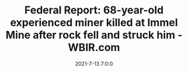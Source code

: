 ---
"title": "Federal Report: 68-year-old experienced miner killed at Immel Mine after rock fell and struck him - WBIR.com"
"date": "2021-7-13 7:0:0"
"feed_name": "GOOGLENEWSMINING"
"feed_website": "https://news.google.com/search?q=mining%2Bincident&hl=en-US&gl=US&ceid=US:en"
"feed_rss": "https://news.google.com/rss/search?q=mining%2Bincident&hl=en-US&gl=US&ceid=US:en"
"link": "https://www.wbir.com/article/news/local/mine-accident-2-people-being-removed-from-immel-mine-in-east-knox-county/51-6234d5de-5e53-42d1-a6db-e46be12c2438"
"file": "_posts/2021-1-1-f1f9b7727767ec30166d844a6b571fbd5d37b301.md"
"accident": "1"
"drilling": "0"
"dead": "1"
"injured": "0"
---